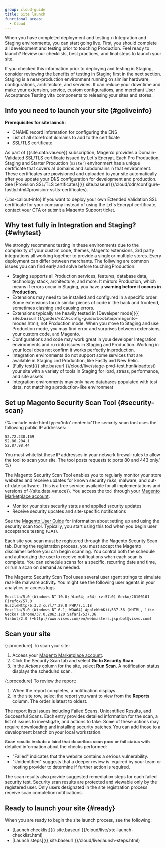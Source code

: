 ```yaml
---
group: cloud-guide
title: Site launch
functional_areas:
  - Cloud
---
```


When you have completed deployment and testing in Integration and Staging environments, you can start going live. First, you should complete all development and testing prior to touching Production. Feel ready to launch? Review our checklists, best practices, and final steps to launch your site.

If you checked this information prior to deploying and testing in Staging, consider reviewing the benefits of testing in Staging first in the next section. Staging is a near-production environment running on similar hardware, configurations, architecture, and services. It can reduce your downtime and make your extension, service, custom configurations, and merchant User Acceptance Testing vital components to releasing your sites and stores.

## Info you need to launch your site {#goliveinfo}

**Prerequisites for site launch:**

*  CNAME record information for configuring the DNS
*  List of all storefront domains to add to the certificate
*  SSL/TLS certificate

As part of {{site.data.var.ece}} subscription, Magento provides a Domain-Validated SSL/TLS certificate issued by Let's Encrypt. Each Pro Production, Staging and Starter Production (`master`) environment has a unique certificate that covers all domains and subdomains in that environment. These certificates are provisioned and uploaded to your site automatically after you update your DNS configuration for development and production. See [Provision SSL/TLS certificates]({{ site.baseurl }}/cloud/cdn/configure-fastly.html#provision-ssltls-certificates).

{:.bs-callout-info}
If you want to deploy your own Extended Validation SSL certificate for your company instead of using the Let's Encrypt certificate, contact your CTA or submit a [Magento Support ticket](https://support.magento.com/hc/en-us/articles/360019088251).

## Why test fully in Integration and Staging? {#whytest}

We strongly recommend testing in these environments due to the complexity of your custom code, themes, Magento extensions, 3rd party integrations all working together to provide a single or multiple stores. Every deployment can differ between merchants. The following are common issues you can find early and solve before touching Production:

*  Staging supports all Production services, features, database data, technology stack, architecture, and more. It mirrors Production, which means if errors occur in Staging, you have a **warning before it occurs in Production**.
*  Extensions may need to be installed and configured in a specific order. Some extensions touch similar pieces of code in the back and frontend, sometimes clashing and causing errors.
*  Extensions typically are heavily tested in [Developer mode]({{ site.baseurl }}/guides/v2.3/config-guide/bootstrap/magento-modes.html), not Production mode. When you move to Staging and use Production mode, you may find error and surprises between extensions, your custom code, and Magento.
*  Configurations and code may work great in your developer Integration environments and run into issues in Staging and Production. Working in your local does not confirm it works perfectly in production.
*  Integration environments do not support some services that are available in Staging and Production, like Fastly and New Relic.
*  [Fully test]({{ site.baseurl }}/cloud/live/stage-prod-test.html#loadtest) your site with a variety of tools in Staging for load, stress, performance, and site assets
*  Integration environments may only have databases populated with test data, not matching a production-like environment

## Set up Magento Security Scan Tool {#security-scan}

{%
include note.html
type='info'
content='The security scan tool uses the following public IP addresses:

```text
52.72.230.169
52.86.204.1
52.87.98.44
```

You must whitelist these IP addresses in your network firewall rules to allow the tool to scan your site. The tool posts requests to ports 80 and 443 only.'
%}

The Magento Security Scan Tool enables you to regularly monitor your store websites and receive updates for known security risks, malware, and out-of-date software. This is a free service available for all implementations and versions of {{site.data.var.ece}}. You access the tool through your [Magento Marketplace account](https://account.magento.com/customer/account/login).

*  Monitor your sites security status and applied security updates
*  Receive security updates and site-specific notifications

See the [Magento User Guide](http://docs.magento.com/m2/ee/user_guide/magento/security-scan.html) for information about setting up and using the security scan tool. Typically, you start using this tool when you begin user acceptance testing (UAT).

Each site you scan must be registered through the Magento Security Scan tab. During the registration process, you must accept the Magento disclaimer before you can begin scanning.  You control both the schedule and authorizing the user to receive notifications when each scan is complete.  You can schedule scans for a specific, recurring date and time, or run a scan on demand as needed.

The Magento Security Scan Tool uses several user agent strings to simulate real-life malware activity. You might see the following user agents in your analytics or access logs:

```text
Mozilla/5.0 (Windows NT 10.0; Win64; x64; rv:57.0) Gecko/20100101 Firefox/57.0
GuzzleHttp/6.3.3 curl/7.29.0 PHP/7.1.18
Mozilla/5.0 (Windows NT 6.1; WOW64) AppleWebKit/537.36 (KHTML, like Gecko) Chrome/37.0.2062.120 Safari/537.36
Visbot/2.0 (+http://www.visvo.com/en/webmasters.jsp;bot@visvo.com)
```

## Scan your site

{:.procedure}
To scan your site:

1. Access your [Magento Marketplace account](https://account.magento.com/customer/account/login).
1. Click the Security Scan tab and select **Go to Security Scan**.
1. In the _Actions_ column for the site, select **Run Scan**. A notification status displays the scheduled scan.

{:.procedure}
To review the report:

1. When the report completes, a notification displays.
1. In the site row, select the report you want to view from the **Reports** column. The order is latest to oldest.

The report lists issues including Failed Scans, Unidentified Results, and Successful Scans. Each entry provides detailed information for the scan, a list of issues to investigate, and actions to take. Some of these actions may require downloading and installing security patches. You can add those to a development branch on your local workstation.

Scan results include a label that describes scan pass or fail status with detailed information about the checks performed:

*  "Failed" indicates that the website contains a serious vulnerability.
*  "Unidentified" suggests that a deeper review is required by your team or hosting provider to determine if further action is required.

The scan results also provide suggested remediation steps for each failed security test. Security scan results are protected and viewable only by the registered user. Only users designated in the site registration process receive scan completion notifications.

## Ready to launch your site {#ready}

When you are ready to begin the site launch process, see the following:

*  [Launch checklist]({{ site.baseurl }}/cloud/live/site-launch-checklist.html)
*  [Launch steps]({{ site.baseurl }}/cloud/live/launch-steps.html)
